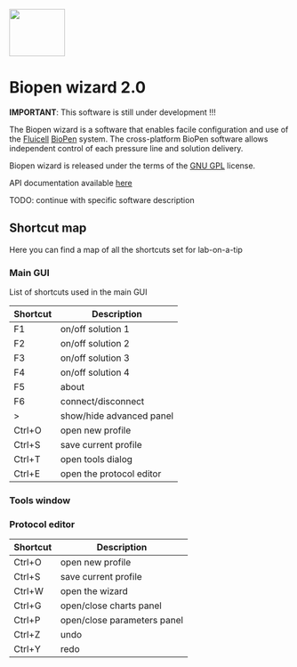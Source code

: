<a href="http://fluicell.com/"><img src="https://github.com/bellonemauro/Labonatip2.0/blob/master/apps/Biopen_wizard/icons/fluicell_iconBIG.png"  width="100" height="85" /></a>

# Biopen wizard 2.0

**IMPORTANT**: This software is still under development !!! 

The Biopen wizard is a software that enables facile configuration and use of the <a href="http://fluicell.com/">Fluicell</a> <a href="http://fluicell.com/thebiopensystem/">BioPen</a> system. 
The cross-platform BioPen software allows independent control of each pressure line and solution delivery.

Biopen wizard is released under the terms of the <a href="https://www.gnu.org/licenses/gpl-3.0.en.html">GNU GPL</a> license. 

API documentation available <a href="https://bellonemauro.github.io/PPC1API-docs.io/">here</a>



TODO: continue with specific software description

## Shortcut map

Here you can find a map of all the shortcuts set for lab-on-a-tip

### Main GUI

List of shortcuts used in the main GUI


| Shortcut | Description |
| --- | --- |
| F1       |  on/off solution 1        |
| F2       |  on/off solution 2        |
| F3       |  on/off solution 3        |
| F4       |  on/off solution 4        |
| F5       |  about                    |
| F6       |  connect/disconnect       |
| >        |  show/hide advanced panel |
| Ctrl+O   |  open new profile         |
| Ctrl+S   |  save current profile     |
| Ctrl+T   |  open tools dialog        |
| Ctrl+E   |  open the protocol editor |



### Tools window

### Protocol editor


| Shortcut |  Description                |
| --- | --- |
| Ctrl+O   | open new profile            |
| Ctrl+S   | save current profile        |
| Ctrl+W   | open the wizard             |
| Ctrl+G   | open/close charts panel     |
| Ctrl+P   | open/close parameters panel |
| Ctrl+Z   | undo                        |
| Ctrl+Y   | redo                        |


